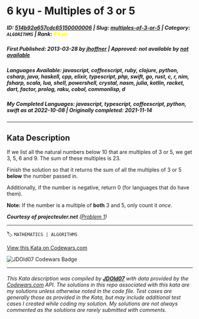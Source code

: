 # 6 kyu - Multiples of 3 or 5

##### **ID**: [514b92a657cdc65150000006](https://www.codewars.com/kata/514b92a657cdc65150000006) | **Slug**: [multiples-of-3-or-5](https://www.codewars.com/kata/514b92a657cdc65150000006) | **Category**: `ALGORITHMS` | **Rank**: <span style="color:yellow">6 kyu</span>

##### **First Published**: 2013-03-28 ***by*** [jhoffner](https://www.codewars.com/users/jhoffner) | **Approved**: *not available* ***by*** [*not available*](*https://www.codewars.com*)

##### **Languages Available**: javascript, coffeescript, ruby, clojure, python, csharp, java, haskell, cpp, elixir, typescript, php, swift, go, rust, c, r, nim, fsharp, scala, lua, shell, powershell, crystal, nasm, julia, kotlin, racket, dart, factor, prolog, raku, cobol, commonlisp, d

##### **My Completed Languages**: javascript, typescript, coffeescript, python, swift ***as at*** 2022-10-08 | **Originally completed**: 2021-11-14

---

## Kata Description


If we list all the natural numbers below 10 that are multiples of 3 or 5, we get 3, 5, 6 and 9. The sum of these multiples is 23.



Finish the solution so that it returns the sum of all the multiples of 3 or 5 **below** the number passed in. 

Additionally, if the number is negative, return 0 (for languages that do have them).



**Note:** If the number is a multiple of **both** 3 and 5, only count it *once*.

  

***Courtesy of projecteuler.net** ([Problem 1](https://projecteuler.net/problem=1))*



---


🏷 `MATHEMATICS | ALGORITHMS`


[View this Kata on Codewars.com](https://www.codewars.com/kata/514b92a657cdc65150000006)

![](https://www.codewars.com/users/jdold07/badges/large "JDOld07 Codewars Badge")

---

###### *This Kata description was compiled by [**JDOld07**](https://tpstech.dev) with data provided by the [Codewars.com](https://www.codewars.com) API.  The solutions in this repo associated with this kata are my solutions unless otherwise noted in the code file.  Test cases are generally those as provided in the Kata, but may include additional test cases I created while coding my solution.  My solutions are not always commented as the solutions are rarely submitted with comments.*
